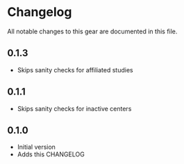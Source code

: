 # Changelog

All notable changes to this gear are documented in this file.

## 0.1.3
* Skips sanity checks for affiliated studies
  
## 0.1.1
* Skips sanity checks for inactive centers
  
## 0.1.0
* Initial version
* Adds this CHANGELOG
